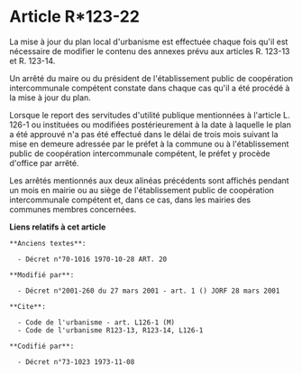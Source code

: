# Article R*123-22

La mise à jour du plan local d'urbanisme est effectuée chaque fois qu'il est nécessaire de modifier le contenu des annexes
prévu aux articles R. 123-13 et R. 123-14.

Un arrêté du maire ou du président de l'établissement public de coopération intercommunale compétent constate dans chaque cas
qu'il a été procédé à la mise à jour du plan.

Lorsque le report des servitudes d'utilité publique mentionnées à l'article L. 126-1 ou instituées ou modifiées
postérieurement à la date à laquelle le plan a été approuvé n'a pas été effectué dans le délai de trois mois suivant la mise
en demeure adressée par le préfet à la commune ou à l'établissement public de coopération intercommunale compétent, le préfet
y procède d'office par arrêté.

Les arrêtés mentionnés aux deux alinéas précédents sont affichés pendant un mois en mairie ou au siège de l'établissement
public de coopération intercommunale compétent et, dans ce cas, dans les mairies des communes membres concernées.

**Liens relatifs à cet article**

	**Anciens textes**:

	  - Décret n°70-1016 1970-10-28 ART. 20

	**Modifié par**:

	  - Décret n°2001-260 du 27 mars 2001 - art. 1 () JORF 28 mars 2001

	**Cite**:

	  - Code de l'urbanisme - art. L126-1 (M)
	  - Code de l'urbanisme R123-13, R123-14, L126-1

	**Codifié par**:

	  - Décret n°73-1023 1973-11-08
